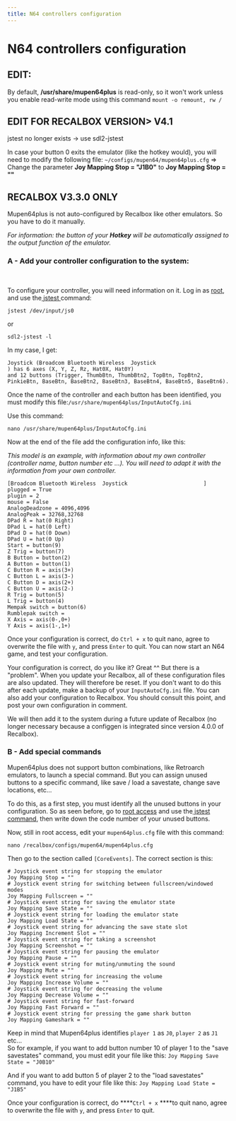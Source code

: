 ```yaml
---
title: N64 controllers configuration
---
```


# N64 controllers configuration

## EDIT:

By default, **/usr/share/mupen64plus** is read-only, so it won't work unless you enable read-write mode using this command `mount -o remount, rw /`​

## EDIT FOR RECALBOX VERSION&gt; V4.1

jstest no longer exists -&gt; use sdl2-jstest

In case your button 0 exits the emulator \(like the hotkey would\), you will need to modify the following file: `~/configs/mupen64/mupen64plus.cfg` =&gt; Change the parameter **Joy Mapping Stop = "J1B0"** to **Joy Mapping Stop = ""**​

## RECALBOX V3.3.0 ONLY

Mupen64plus is not auto-configured by Recalbox like other emulators. So you have to do it manually.

_For information: the button of your **Hotkey** will be automatically assigned to the output function of the emulator._

### A - Add your controller configuration to the system:

​

To configure your controller, you will need information on it. Log in as [root](https://recalbox.gitbook.io/tutorials/access/root-access-via-terminal), and use the[ jstest ](https://recalbox.gitbook.io/tutorials/obsolete/test-your-joystick-with-jstest)command:

`jstest /dev/input/js0`

or

`sdl2-jstest -l`

In my case, I get:

```text
Joystick (Broadcom Bluetooth Wireless  Joystick                        ) has 6 axes (X, Y, Z, Rz, Hat0X, Hat0Y)
and 12 buttons (Trigger, ThumbBtn, ThumbBtn2, TopBtn, TopBtn2, PinkieBtn, BaseBtn, BaseBtn2, BaseBtn3, BaseBtn4, BaseBtn5, BaseBtn6).
```

Once the name of the controller and each button has been identified, you must modify this file:`/usr/share/mupen64plus/InputAutoCfg.ini`

Use this command:

`nano /usr/share/mupen64plus/InputAutoCfg.ini`

Now at the end of the file add the configuration info, like this:

_This model is an example, with information about my own controller \(controller name, button number etc ...\). You will need to adapt it with the information from your own controller._

```text
[Broadcom Bluetooth Wireless  Joystick                        ]
plugged = True
plugin = 2
mouse = False
AnalogDeadzone = 4096,4096
AnalogPeak = 32768,32768
DPad R = hat(0 Right)
DPad L = hat(0 Left)
DPad D = hat(0 Down)
DPad U = hat(0 Up)
Start = button(9)
Z Trig = button(7)
B Button = button(2)
A Button = button(1)
C Button R = axis(3+)
C Button L = axis(3-)
C Button D = axis(2+)
C Button U = axis(2-)
R Trig = button(5)
L Trig = button(4)
Mempak switch = button(6)
Rumblepak switch = 
X Axis = axis(0-,0+)
Y Axis = axis(1-,1+)
```

Once your configuration is correct, do `Ctrl + x` to quit nano, agree to overwrite the file with `y`, and press `Enter` to quit. You can now start an N64 game, and test your configuration.

Your configuration is correct, do you like it? Great ^^ But there is a "problem". When you update your Recalbox, all of these configuration files are also updated. They will therefore be reset. If you don't want to do this after each update, make a backup of your `InputAutoCfg.ini` file. You can also add your configuration to Recalbox. You should consult this point, and post your own configuration in comment.

We will then add it to the system during a future update of Recalbox \(no longer necessary because a configgen is integrated since version 4.0.0 of Recalbox\).

### B - Add special commands

Mupen64plus does not support button combinations, like Retroarch emulators, to launch a special command. But you can assign unused buttons to a specific command, like save / load a savestate, change save locations, etc...

To do this, as a first step, you must identify all the unused buttons in your configuration. So as seen before, go to [root access](https://recalbox.gitbook.io/tutorials/access/root-access-via-terminal) and use the[ jstest command](https://recalbox.gitbook.io/tutorials/obsolete/test-your-joystick-with-jstest), then write down the code number of your unused buttons.

Now, still in root access, edit your `mupen64plus.cfg` file with this command:

`nano /recalbox/configs/mupen64/mupen64plus.cfg`

Then go to the section called `[CoreEvents]`. The correct section is this:

```text
# Joystick event string for stopping the emulator
Joy Mapping Stop = ""
# Joystick event string for switching between fullscreen/windowed modes
Joy Mapping Fullscreen = ""
# Joystick event string for saving the emulator state
Joy Mapping Save State = ""
# Joystick event string for loading the emulator state
Joy Mapping Load State = ""
# Joystick event string for advancing the save state slot
Joy Mapping Increment Slot = ""
# Joystick event string for taking a screenshot
Joy Mapping Screenshot = ""
# Joystick event string for pausing the emulator
Joy Mapping Pause = ""
# Joystick event string for muting/unmuting the sound
Joy Mapping Mute = ""
# Joystick event string for increasing the volume
Joy Mapping Increase Volume = ""
# Joystick event string for decreasing the volume
Joy Mapping Decrease Volume = ""
# Joystick event string for fast-forward
Joy Mapping Fast Forward = ""
# Joystick event string for pressing the game shark button
Joy Mapping Gameshark = ""
```

Keep in mind that Mupen64plus identifies `player 1` as `J0`, `player 2` as `J1` etc...  
So for example, if you want to add button number 10 of player 1 to the "save savestates" command, you must edit your file like this: `Joy Mapping Save State = "J0B10"`

And if you want to add button 5 of player 2 to the "load savestates" command, you have to edit your file like this: `Joy Mapping Load State = "J1B5"`

Once your configuration is correct, do ****`Ctrl + x` ****to quit nano, agree to overwrite the file with `y`, and press `Enter` to quit.

